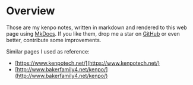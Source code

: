 # Overview

Those are my kenpo notes, written in markdown and rendered to this web page
using [MkDocs].
If you like them, drop me a star on [GitHub] or even better, contribute some
improvements.

[MkDocs]: https://www.mkdocs.org/
[GitHub]: https://github.com/realJohnDoe/kenpo

Similar pages I used as reference:

- [https://www.kenpotech.net/](https://www.kenpotech.net/)
- [http://www.bakerfamily4.net/kenpo/](http://www.bakerfamily4.net/kenpo/)
